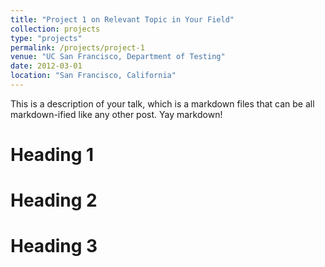 ```yaml
---
title: "Project 1 on Relevant Topic in Your Field"
collection: projects
type: "projects"
permalink: /projects/project-1
venue: "UC San Francisco, Department of Testing"
date: 2012-03-01
location: "San Francisco, California"
---
```


This is a description of your talk, which is a markdown files that can be all markdown-ified like any other post. Yay markdown!

Heading 1
======

Heading 2
======

Heading 3
======